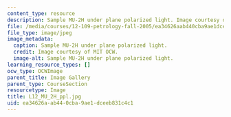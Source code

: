 ```yaml
---
content_type: resource
description: Sample MU-2H under plane polarized light. Image courtesy of MIT OCW.
file: /media/courses/12-109-petrology-fall-2005/ea34626aab440cba9ae1dceeb831c4c1_L12_MU_2H_ppl.jpg
file_type: image/jpeg
image_metadata:
  caption: Sample MU-2H under plane polarized light.
  credit: Image courtesy of MIT OCW.
  image-alt: Sample MU-2H under plane polarized light.
learning_resource_types: []
ocw_type: OCWImage
parent_title: Image Gallery
parent_type: CourseSection
resourcetype: Image
title: L12_MU_2H_ppl.jpg
uid: ea34626a-ab44-0cba-9ae1-dceeb831c4c1
---
```

